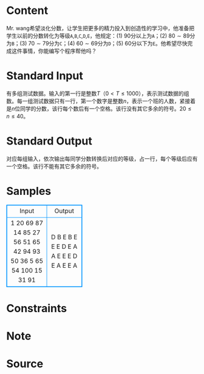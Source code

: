 
# Content

Mr. wang希望淡化分数，让学生把更多的精力投入到创造性的学习中，他准备把学生以前的分数转化为等级`A`,`B`,`C`,`D`,`E`，他规定：(1) $90$分以上为`A`；(2) $80\sim 89$分为`B`；(3) $70\sim 79$分为`C`；(4) $60\sim 69$分为`D`；(5) $60$分以下为`E`。他希望尽快完成这件事情，你能编写个程序帮他吗？

# Standard Input

有多组测试数据。输入的第一行是整数$T$（$0<T\le 1000$），表示测试数据的组数。每一组测试数据只有一行，第一个数字是整数$n$，表示一个班的人数，紧接着是$n$位同学的分数，该行每个数后有一个空格。该行没有其它多余的符号。$20\le n\le 40$。

# Standard Output

对应每组输入，依次输出每同学分数转换后对应的等级，占一行，每个等级后应有一个空格。该行不能有其它多余的符号。

# Samples

<style>
        table,table tr th, table tr td { border:1px solid #0094ff; }
        table { width: 200px; min-height: 25px; line-height: 25px; text-align: center; border-collapse: collapse;}   
    </style>
<table>
	<tr>
		<td>Input</td>
		<td>Output</td>
	</tr>
<tr><td>1
20 69 87 14 85 27 56 51 65 42 94 93 50 36 5 65 54 100 15 31 91</td><td>D B E B E E E D E A A E E E D E A E E A</td></tr></table>


# Constraints



# Note



# Source


